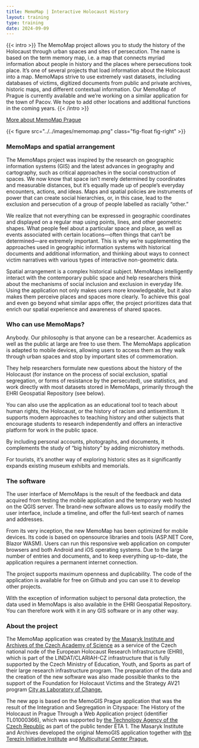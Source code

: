```yaml
---
title: MemoMap | Interactive Holocaust History 
layout: training
type: training
date: 2024-09-09
---
```


{{< intro >}}
The MemoMap project allows you to study the history of the Holocaust through urban spaces and sites of persecution. The name is based on the term memory map, i.e. a map that connects myriad information about people in history and the places where persecutions took place.
It’s one of several projects that load information about the Holocaust into a map. MemoMaps strive to use extremely vast datasets, including databases of victims, digitized documents from public and private archives, historic maps, and different contextual information. 
Our MemoMap of Prague is currently available and we’re working on a similar application for the town of Pacov. We hope to add other locations and additional functions in the coming years.
{{< /intro >}}

[More about MemoMap Prague](/services/memomap/memomap-praha)


{{< figure src="../../images/memomap.png" class="fig-float fig-right" >}}


### MemoMaps and spatial arrangement
The MemoMaps project was inspired by the research on geographic information systems (GIS) and the latest advances in geography and cartography, such as critical approaches in the social construction of spaces. We now know that space isn’t merely determined by coordinates and measurable distances, but it’s equally made up of people’s everyday encounters, actions, and ideas. Maps and spatial policies are instruments of power that can create social hierarchies, or, in this case, lead to the exclusion and persecution of a group of people labelled as racially “other.”

We realize that not everything can be expressed in geographic coordinates and displayed on a regular map using points, lines, and other geometric shapes. What people feel about a particular space and place, as well as events associated with certain locations—often things that can’t be determined—are extremely important. This is why we’re supplementing the approaches used in geographic information systems with historical documents and additional information, and thinking about ways to connect victim narratives with various types of interactive non-geometric data.

Spatial arrangement is a complex historical subject. MemoMaps intelligently interact with the contemporary public space and help researchers think about the mechanisms of social inclusion and exclusion in everyday life. Using the application not only makes users more knowledgeable, but it also makes them perceive places and spaces more clearly. To achieve this goal and even go beyond what similar apps offer, the project prioritizes data that enrich our spatial experience and awareness of shared spaces.

### Who can use MemoMaps? 
Anybody. Our philosophy is that anyone can be a researcher. Academics as well as the public at large are free to use them. The MemoMaps application is adapted to mobile devices, allowing users to access them as they walk through urban spaces and stop by important sites of commemoration.

They help researchers formulate new questions about the history of the Holocaust (for instance on the process of social exclusion, spatial segregation, or forms of resistance by the persecuted), use statistics, and work directly with most datasets stored in MemoMaps, primarily through the EHRI Geospatial Repository (see below). 

You can also use the application as an educational tool to teach about human rights, the Holocaust, or the history of racism and antisemitism. It supports modern approaches to teaching history and other subjects that encourage students to research independently and offers an interactive platform for work in the public space. 

By including personal accounts, photographs, and documents, it complements the study of “big history” by adding microhistory methods.

For tourists, it’s another way of exploring historic sites as it significantly expands existing museum exhibits and memorials.

### The software
The user interface of MemoMaps is the result of the feedback and data acquired from testing the mobile application and the temporary web hosted on the QGIS server. The brand-new software allows us to easily modify the user interface, include a timeline, and offer the full-text search of names and addresses.

From its very inception, the new MemoMap has been optimized for mobile devices. Its code is based on opensource libraries and tools (ASP.NET Core, Blazor WASM). Users can run this responsive web application on computer browsers and both Android and iOS operating systems. Due to the large number of entries and documents, and to keep everything up-to-date, the application requires a permanent internet connection.

The project supports maximum openness and duplicability. The code of the application is available for free on Github and you can use it to develop other projects.

With the exception of information subject to personal data protection, the data used in MemoMaps is also available in the EHRI Geospatial Repository. You can therefore work with it in any GIS software or in any other way.

### About the project
The MemoMap application was created by [the Masaryk Institute and Archives of the Czech Academy of Science](https://www.mua.cas.cz/en) as a service of the Czech national node of the European Holocaust Research Infrastructure (EHRI), which is part of the LINDAT/CLARIAH-CZ infrastructure that is fully supported by the Czech Ministry of Education, Youth, and Sports as part of their large research infrastructure program. The preparation of the data and the creation of the new software was also made possible thanks to the support of the Foundation for Holocaust Victims and the Strategy AV21 program [City as Laboratory of Change.](https://strategie.avcr.cz/en/programy/mesto)

The new app is based on the MemoGIS Prague application that was the result of the Integration and Segregation in Cityspace: The History of the Holocaust in Prague Through a Web Application project (identifier TL01000366), which was supported by [the Technology Agency of the Czech Republic](https://www.tacr.cz/en/) as part of the public tender ÉTA 1. The Masaryk Institute and Archives developed the original MemoGIS application together with [the Terezín Initiative Institute](http://www.terezinstudies.cz/en) and [Multicultural Center Prague.](https://mkc.cz/en/about)